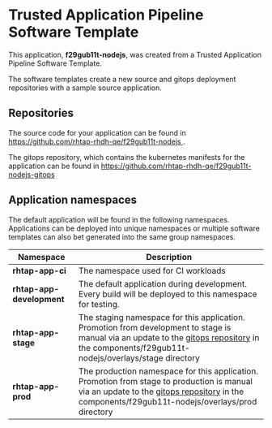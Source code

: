 # Trusted Application Pipeline Software Template

This application, **f29gub11t-nodejs**, was created from a Trusted Application Pipeline Software Template.

The software templates create a new source and gitops deployment repositories with a sample source application. 

## Repositories

The source code for your application can be found in [https://github.com/rhtap-rhdh-qe/f29gub11t-nodejs ](https://github.com/rhtap-rhdh-qe/f29gub11t-nodejs ).
 
The gitops repository, which contains the kubernetes manifests for the application can be found in 
[https://github.com/rhtap-rhdh-qe/f29gub11t-nodejs-gitops ](https://github.com/rhtap-rhdh-qe/f29gub11t-nodejs-gitops ) 

## Application namespaces 

The default application will be found in the following namespaces. Applications can be deployed into unique namespaces or multiple software templates can also bet generated into the same group namespaces.  

|  Namespace   |  Description   |  
| -------- | -------- |
| **rhtap-app-ci** | The namespace used for CI workloads |
| **rhtap-app-development** | The default application during development. Every build will be deployed to this namespace for testing. |
| **rhtap-app-stage** | The staging namespace for this application. Promotion from development to stage is manual via an update to the [gitops repository](https://github.com/rhtap-rhdh-qe/f29gub11t-nodejs-gitops ) in the components/f29gub11t-nodejs/overlays/stage directory |
| **rhtap-app-prod** | The production namespace for this application. Promotion from stage to production is manual via an update to the [gitops repository](https://github.com/rhtap-rhdh-qe/f29gub11t-nodejs-gitops ) in the components/f29gub11t-nodejs/overlays/prod directory |